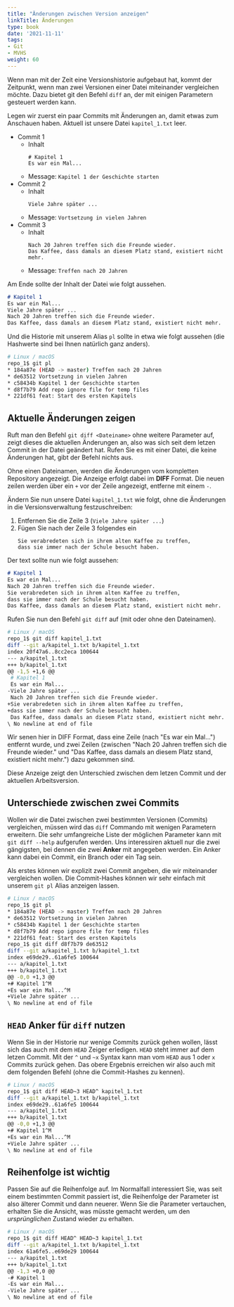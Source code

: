 ```yaml
---
title: "Änderungen zwischen Version anzeigen"
linkTitle: Änderungen
type: book
date: '2021-11-11'
tags:
- Git
- MVHS
weight: 60
---
```

Wenn man mit der Zeit eine Versionshistorie aufgebaut hat, kommt der Zeitpunkt, wenn man zwei Versionen einer Datei miteinander vergleichen möchte. Dazu bietet git den Befehl `diff` an, der mit einigen Parametern gesteuert werden kann.

Legen wir zuerst ein paar Commits mit Änderungen an, damit etwas zum Anschauen haben. Aktuell ist unsere Datei `kapitel_1.txt` leer.

- Commit 1
  - Inhalt
    ```
    # Kapitel 1
    Es war ein Mal...
    ```
  - Message: `Kapitel 1 der Geschichte starten`
- Commit 2
  - Inhalt
    ```
    Viele Jahre später ...
    ```
  - Message: `Vortsetzung in vielen Jahren`
- Commit 3
  - Inhalt
    ```
    Nach 20 Jahren treffen sich die Freunde wieder.
    Das Kaffee, dass damals an diesem Platz stand, existiert nicht mehr.
    ```
  - Message: `Treffen nach 20 Jahren`

Am Ende sollte der Inhalt der Datei wie folgt aussehen.

```markdown
# Kapitel 1
Es war ein Mal...
Viele Jahre später ...
Nach 20 Jahren treffen sich die Freunde wieder.
Das Kaffee, dass damals an diesem Platz stand, existiert nicht mehr.
```

Und die Historie mit unserem Alias `pl` sollte in etwa wie folgt aussehen (die Hashwerte sind bei Ihnen natürlich ganz anders).

```bash
# Linux / macOS
repo_1$ git pl
* 184a87e (HEAD -> master) Treffen nach 20 Jahren
* de63512 Vortsetzung in vielen Jahren
* c58434b Kapitel 1 der Geschichte starten
* d8f7b79 Add repo ignore file for temp files
* 221df61 feat: Start des ersten Kapitels
```

## Aktuelle Änderungen zeigen

Ruft man den Befehl `git diff <Dateiname>` ohne weitere Parameter auf, zeigt dieses die aktuellen Änderungen an, also was sich seit dem letzen Commit in der Datei geändert hat. Rufen Sie es mit einer Datei, die keine Änderungen hat, gibt der Befehl nichts aus.

Ohne einen Dateinamen, werden die Änderungen vom kompletten Repository angezeigt. Die Anzeige erfolgt dabei im **DIFF** Format. Die neuen zeilen werden über ein `+` vor der Zeile angezeigt, entferne mit einem `-`.

Ändern Sie nun unsere Datei `kapitel_1.txt` wie folgt, ohne die Änderungen in die Versionsverwaltung festzuschreiben:

1. Entfernen Sie die Zeile 3 (`Viele Jahre später ...`)
2. Fügen Sie nach der Zeile 3 folgendes ein
    ```
    Sie verabredeten sich in ihrem alten Kaffee zu treffen,
    dass sie immer nach der Schule besucht haben.
    ```

Der text sollte nun wie folgt aussehen:

```markdown
# Kapitel 1
Es war ein Mal...
Nach 20 Jahren treffen sich die Freunde wieder.
Sie verabredeten sich in ihrem alten Kaffee zu treffen,
dass sie immer nach der Schule besucht haben.
Das Kaffee, dass damals an diesem Platz stand, existiert nicht mehr.
```

Rufen Sie nun den Befehl `git diff` auf (mit oder ohne den Dateinamen).

```bash
# Linux / macOS
repo_1$ git diff kapitel_1.txt
diff --git a/kapitel_1.txt b/kapitel_1.txt
index 20f47a6..8cc2eca 100644
--- a/kapitel_1.txt
+++ b/kapitel_1.txt
@@ -1,5 +1,6 @@
 # Kapitel 1
 Es war ein Mal...
-Viele Jahre später ...
 Nach 20 Jahren treffen sich die Freunde wieder.
+Sie verabredeten sich in ihrem alten Kaffee zu treffen,
+dass sie immer nach der Schule besucht haben.
 Das Kaffee, dass damals an diesem Platz stand, existiert nicht mehr.
\ No newline at end of file
```

Wir senen hier in DIFF Format, dass eine Zeile (nach "Es war ein Mal...") entfernt wurde, und zwei Zeilen (zwischen "Nach 20 Jahren treffen sich die Freunde wieder." und "Das Kaffee, dass damals an diesem Platz stand, existiert nicht mehr.") dazu gekommen sind.

Diese Anzeige zeigt den Unterschied zwischen dem letzen Commit und der aktuellen Arbeitsversion.

## Unterschiede zwischen zwei Commits

Wollen wir die Datei zwischen zwei bestimmten Versionen (Commits) vergleichen, müssen wird das `diff` Commando mit wenigen Parametern erweitern. Die sehr umfangreiche Liste der möglichen Parameter kann mit `git diff --help` aufgerufen werden. Uns interessiren aktuell nur die zwei gängigsten, bei dennen die zwei **Anker** mit angegeben werden. Ein Anker kann dabei ein Commit, ein Branch oder ein Tag sein.

Als erstes können wir explizit zwei Commit angeben, die wir miteinander vergleichen wollen. Die Commit-Hashes können wir sehr einfach mit unserem `git pl` Alias anzeigen lassen.

```bash
# Linux / macOS
repo_1$ git pl
* 184a87e (HEAD -> master) Treffen nach 20 Jahren
* de63512 Vortsetzung in vielen Jahren
* c58434b Kapitel 1 der Geschichte starten
* d8f7b79 Add repo ignore file for temp files
* 221df61 feat: Start des ersten Kapitels
repo_1$ git diff d8f7b79 de63512
diff --git a/kapitel_1.txt b/kapitel_1.txt
index e69de29..61a6fe5 100644
--- a/kapitel_1.txt
+++ b/kapitel_1.txt
@@ -0,0 +1,3 @@
+# Kapitel 1^M
+Es war ein Mal...^M
+Viele Jahre später ...
\ No newline at end of file
```

## `HEAD` Anker für `diff` nutzen

Wenn Sie in der Historie nur wenige Commits zurück gehen wollen, lässt sich das auch mit dem `HEAD` Zeiger erledigen. `HEAD` steht immer auf dem letzen Commit. Mit der `^` und `~x` Syntax kann man vom `HEAD` aus 1 oder `x` Commits zurück gehen. Das obere Ergebnis erreichen wir also auch mit dem folgenden Befehl (ohne die Commit-Hashes zu kennen).

```bash
# Linux / macOS
repo_1$ git diff HEAD~3 HEAD^ kapitel_1.txt
diff --git a/kapitel_1.txt b/kapitel_1.txt
index e69de29..61a6fe5 100644
--- a/kapitel_1.txt
+++ b/kapitel_1.txt
@@ -0,0 +1,3 @@
+# Kapitel 1^M
+Es war ein Mal...^M
+Viele Jahre später ...
\ No newline at end of file
```

## Reihenfolge ist wichtig

Passen Sie auf die Reihenfolge auf. Im Normalfall interessiert Sie, was seit einem bestimmten Commit passiert ist, die Reihenfolge der Parameter ist also älterer Commit und dann neuerer. Wenn Sie die Parameter vertauchen, erhalten Sie die Ansicht, was müsste gemacht werden, um den _ursprünglichen_ Zustand wieder zu erhalten.

```bash
# Linux / macOS
repo_1$ git diff HEAD^ HEAD~3 kapitel_1.txt
diff --git a/kapitel_1.txt b/kapitel_1.txt
index 61a6fe5..e69de29 100644
--- a/kapitel_1.txt
+++ b/kapitel_1.txt
@@ -1,3 +0,0 @@
-# Kapitel 1
-Es war ein Mal...
-Viele Jahre später ...
\ No newline at end of file
```